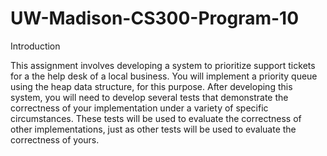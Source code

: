 # UW-Madison-CS300-Program-10

Introduction

This assignment involves developing a system to prioritize support tickets for a the help desk of a local business. You will implement a priority queue using the heap data structure, for this purpose. After developing this system, you will need to develop several tests that demonstrate the correctness of your implementation under a variety of specific circumstances. These tests will be used to evaluate the correctness of other implementations, just as other tests will be used to evaluate the correctness of yours.
